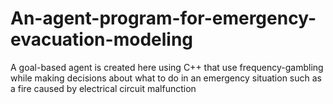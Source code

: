 # An-agent-program-for-emergency-evacuation-modeling
A goal-based agent is created here using C++ that use frequency-gambling while making decisions about what to do in an emergency situation such as a fire caused by electrical circuit malfunction
